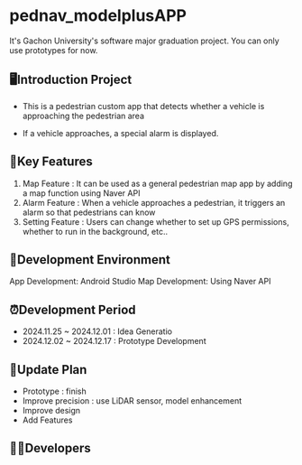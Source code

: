 # pednav_modelplusAPP

It's Gachon University's software major graduation project. You can only use prototypes for now.

## 🖥️Introduction Project
* This is a pedestrian custom app that detects whether a vehicle is approaching the pedestrian area

* If a vehicle approaches, a special alarm is displayed.

## 🔧Key Features
1. Map Feature : It can be used as a general pedestrian map app by adding a map function using Naver API
2. Alarm Feature : When a vehicle approaches a pedestrian, it triggers an alarm so that pedestrians can know
3. Setting Feature : Users can change whether to set up GPS permissions, whether to run in the background, etc..

## 🔩Development Environment
App Development: Android Studio
Map Development: Using Naver API

## ⏰Development Period
* 2024.11.25 ~ 2024.12.01 : Idea Generatio
* 2024.12.02 ~ 2024.12.17 : Prototype Development

## 📆Update Plan
* Prototype : finish
* Improve precision : use LiDAR sensor, model enhancement
* Improve design 
* Add Features

## 👨‍💻Developers

